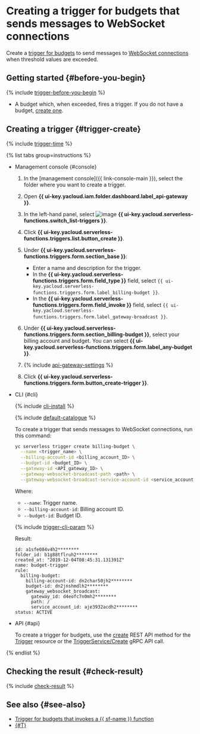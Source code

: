 # Creating a trigger for budgets that sends messages to WebSocket connections

Create a [trigger for budgets](../../concepts/trigger/budget-trigger.md) to send messages to [WebSocket connections](../../concepts/extensions/websocket.md) when threshold values are exceeded.

## Getting started {#before-you-begin}

{% include [trigger-before-you-begin](../../../_includes/api-gateway/trigger-before-you-begin.md) %}

* A budget which, when exceeded, fires a trigger. If you do not have a budget, [create one](../../../billing/operations/budgets.md).

## Creating a trigger {#trigger-create}

{% include [trigger-time](../../../_includes/functions/trigger-time.md) %}

{% list tabs group=instructions %}

- Management console {#console}

    1. In the [management console]({{ link-console-main }}), select the folder where you want to create a trigger.

    1. Open **{{ ui-key.yacloud.iam.folder.dashboard.label_api-gateway }}**.

    1. In the left-hand panel, select ![image](../../../_assets/console-icons/gear-play.svg) **{{ ui-key.yacloud.serverless-functions.switch_list-triggers }}**.

    1. Click **{{ ui-key.yacloud.serverless-functions.triggers.list.button_create }}**.

    1. Under **{{ ui-key.yacloud.serverless-functions.triggers.form.section_base }}**:

       * Enter a name and description for the trigger.
       * In the **{{ ui-key.yacloud.serverless-functions.triggers.form.field_type }}** field, select `{{ ui-key.yacloud.serverless-functions.triggers.form.label_billing-budget }}`.
       * In the **{{ ui-key.yacloud.serverless-functions.triggers.form.field_invoke }}** field, select `{{ ui-key.yacloud.serverless-functions.triggers.form.label_gateway-broadcast }}`.

    1. Under **{{ ui-key.yacloud.serverless-functions.triggers.form.section_billing-budget }}**, select your billing account and budget. You can select **{{ ui-key.yacloud.serverless-functions.triggers.form.label_any-budget }}**.

    1. {% include [api-gateway-settings](../../../_includes/api-gateway/api-gateway-settings.md) %}

    1. Click **{{ ui-key.yacloud.serverless-functions.triggers.form.button_create-trigger }}**.

- CLI {#cli}

    {% include [cli-install](../../../_includes/cli-install.md) %}

    {% include [default-catalogue](../../../_includes/default-catalogue.md) %}

  To create a trigger that sends messages to WebSocket connections, run this command:

    ```bash
    yc serverless trigger create billing-budget \
      --name <trigger_name> \
      --billing-account-id <billing_account_ID> \
      --budget-id <budget_ID> \
      --gateway-id <API_gateway_ID> \
      --gateway-websocket-broadcast-path <path> \
      --gateway-websocket-broadcast-service-account-id <service_account_ID>
    ```

    Where:

    * `--name`: Trigger name.
    * `--billing-account-id`: Billing account ID.
    * `--budget-id`: Budget ID.

    {% include [trigger-cli-param](../../../_includes/api-gateway/trigger-cli-param.md) %}

    Result:

    ```text
    id: a1sfe084v4h2********
    folder_id: b1g88tflruh2********
    created_at: "2019-12-04T08:45:31.131391Z"
    name: budget-trigger
    rule:
      billing-budget:
        billing-account-id: dn2char50jh2********
        budget-id: dn2jnshmdlh2********
        gateway_websocket_broadcast:
          gateway_id: d4eofc7n0mh2********
          path: /
          service_account_id: aje3932acdh2********
    status: ACTIVE
    ```

- API {#api}

  To create a trigger for budgets, use the [create](../../triggers/api-ref/Trigger/create.md) REST API method for the [Trigger](../../triggers/api-ref/Trigger/index.md) resource or the [TriggerService/Create](../../triggers/api-ref/grpc/trigger_service.md#Create) gRPC API call.

{% endlist %}

## Checking the result {#check-result}

{% include [check-result](../../../_includes/api-gateway/check-result.md) %}

## See also {#see-also}

* [Trigger for budgets that invokes a {{ sf-name }} function](../../../functions/operations/trigger/budget-trigger-create.md)
* [{#T}](../../../serverless-containers/operations/budget-trigger-create.md)
